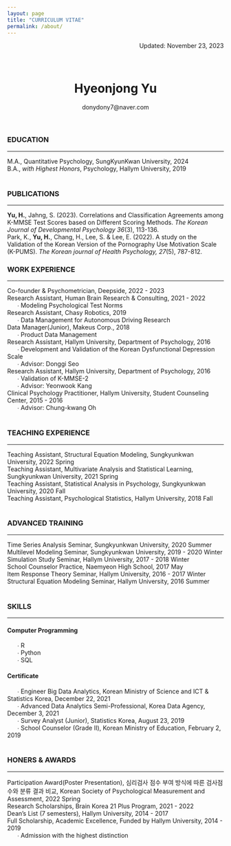 ```yaml
---
layout: page
title: "CURRICULUM VITAE"
permalink: /about/
---
```

<div style="text-align: right">Updated: November 23, 2023</div>  
<br/>  
<br/>  

# <center>Hyeonjong Yu</center>  
<center>donydony7@naver.com</center>  
<br/>  
<br/>  


### **EDUCATION**  
---  
M.A., Quantitative Psychology, SungKyunKwan University, 2024  
B.A., *with Highest Honors*, Psychology, Hallym University, 2019  
<br/>  
### **PUBLICATIONS**  
---  
**Yu, H.**, Jahng, S. (2023). Correlations and Classification Agreements among K-MMSE Test Scores based on Different Scoring Methods. *The Korean Journal of Developmental Psychology 36*(3), 113-136.  
Park, K., **Yu, H.**, Chang, H., Lee, S. & Lee, E. (2022). A study on the Validation of the Korean Version of the Pornography Use Motivation Scale (K-PUMS). *The Korean journal of Health Psychology, 27*(5), 787-812.
<br/>  
### **WORK EXPERIENCE**  
---  
Co-founder & Psychometrician, Deepside, 2022 - 2023  
Research Assistant, Human Brain Research & Consulting, 2021 - 2022  
&nbsp;&nbsp;&nbsp;&nbsp;&nbsp;&nbsp;∙ Modeling Psychological Test Norms  
Research Assistant, Chasy Robotics, 2019  
&nbsp;&nbsp;&nbsp;&nbsp;&nbsp;&nbsp;∙ Data Management for Autonomous Driving Research  
Data Manager(Junior), Makeus Corp., 2018  
&nbsp;&nbsp;&nbsp;&nbsp;&nbsp;&nbsp;∙ Product Data Management  
Research Assistant, Hallym University, Department of Psychology, 2016  
&nbsp;&nbsp;&nbsp;&nbsp;&nbsp;&nbsp;∙ Development and Validation of the Korean Dysfunctional Depression Scale  
&nbsp;&nbsp;&nbsp;&nbsp;&nbsp;&nbsp;∙ Advisor: Donggi Seo  
Research Assistant, Hallym University, Department of Psychology, 2016  
&nbsp;&nbsp;&nbsp;&nbsp;&nbsp;&nbsp;∙ Validation of K-MMSE-2  
&nbsp;&nbsp;&nbsp;&nbsp;&nbsp;&nbsp;∙ Advisor: Yeonwook Kang  
Clinical Psychology Practitioner, Hallym University, Student Counseling Center, 2015 - 2016  
&nbsp;&nbsp;&nbsp;&nbsp;&nbsp;&nbsp;∙ Advisor: Chung-kwang Oh  
<br/>  
### **TEACHING EXPERIENCE**  
---  
Teaching Assistant, Structural Equation Modeling, Sungkyunkwan University, 2022 Spring    
Teaching Assistant, Multivariate Analysis and Statistical Learning, Sungkyunkwan University, 2021 Spring  
Teaching Assistant, Statistical Analysis in Psychology, Sungkyunkwan University, 2020 Fall  
Teaching Assistant, Psychological Statistics, Hallym University, 2018 Fall  
<br/>  
### **ADVANCED TRAINING**  
---  
Time Series Analysis Seminar, Sungkyunkwan University, 2020 Summer   
Multilevel Modeling Seminar, Sungkyunkwan University, 2019 - 2020 Winter  
Simulation Study Seminar, Hallym University, 2017 - 2018 Winter  
School Counselor Practice, Naemyeon High School, 2017 May  
Item Response Theory Seminar, Hallym University, 2016 - 2017 Winter  
Structural Equation Modeling Seminar, Hallym University, 2016 Summer  
<br/>  
### **SKILLS**  
---  
#### Computer Programming  
&nbsp;&nbsp;&nbsp;&nbsp;&nbsp;&nbsp;∙ R  
&nbsp;&nbsp;&nbsp;&nbsp;&nbsp;&nbsp;∙ Python  
&nbsp;&nbsp;&nbsp;&nbsp;&nbsp;&nbsp;∙ SQL
#### Certificate  
&nbsp;&nbsp;&nbsp;&nbsp;&nbsp;&nbsp;∙ Engineer Big Data Analytics, Korean Ministry of Science and ICT & Statistics Korea, December 22, 2021  
&nbsp;&nbsp;&nbsp;&nbsp;&nbsp;&nbsp;∙ Advanced Data Analytics Semi-Professional, Korea Data Agency, December 3, 2021  
&nbsp;&nbsp;&nbsp;&nbsp;&nbsp;&nbsp;∙ Survey Analyst (Junior), Statistics Korea, August 23, 2019  
&nbsp;&nbsp;&nbsp;&nbsp;&nbsp;&nbsp;∙ School Counselor (Grade Ⅱ), Korean Ministry of Education, February 2, 2019  
<br/>  
### **HONERS & AWARDS**  
---  
Participation Award(Poster Presentation), 심리검사 점수 부여 방식에 따른 검사점수와 분류 결과 비교, Korean Society of Psychological Measurement and Assessment, 2022 Spring  
Research Scholarships, Brain Korea 21 Plus Program, 2021 - 2022  
Dean’s List (7 semesters), Hallym University, 2014 - 2017  
Full Scholarship, Academic Excellence, Funded by Hallym University, 2014 - 2019  
&nbsp;&nbsp;&nbsp;&nbsp;&nbsp;&nbsp;∙ Admission with the highest distinction


